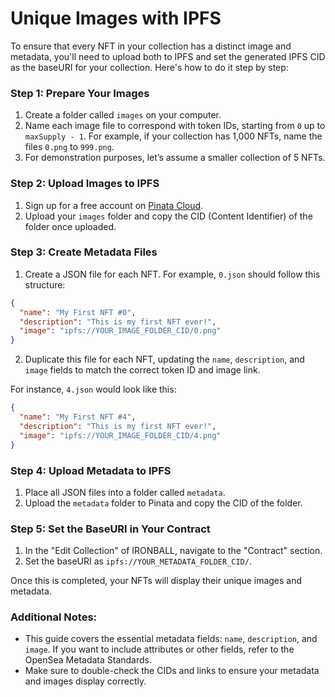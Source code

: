 # Unique Images with IPFS

To ensure that every NFT in your collection has a distinct image and metadata, you'll need to upload both to IPFS and set the generated IPFS CID as the baseURI for your collection. Here's how to do it step by step:

### Step 1: Prepare Your Images

1. Create a folder called `images` on your computer.
2. Name each image file to correspond with token IDs, starting from `0` up to `maxSupply - 1`. For example, if your collection has 1,000 NFTs, name the files `0.png` to `999.png`.
3. For demonstration purposes, let’s assume a smaller collection of 5 NFTs.

### Step 2: Upload Images to IPFS

1. Sign up for a free account on [Pinata Cloud](https://pinata.cloud).
2. Upload your `images` folder and copy the CID (Content Identifier) of the folder once uploaded.

### Step 3: Create Metadata Files

1. Create a JSON file for each NFT. For example, `0.json` should follow this structure:

```json
{
  "name": "My First NFT #0",
  "description": "This is my first NFT ever!",
  "image": "ipfs://YOUR_IMAGE_FOLDER_CID/0.png"
}
```

2. Duplicate this file for each NFT, updating the `name`, `description`, and `image` fields to match the correct token ID and image link.

For instance, `4.json` would look like this:

```json
{
  "name": "My First NFT #4",
  "description": "This is my first NFT ever!",
  "image": "ipfs://YOUR_IMAGE_FOLDER_CID/4.png"
}
```

### **Step 4: Upload Metadata to IPFS**

1. Place all JSON files into a folder called `metadata`.
2. Upload the `metadata` folder to Pinata and copy the CID of the folder.

### Step 5: Set the BaseURI in Your Contract

1. In the "Edit Collection" of IRONBALL, navigate to the "Contract" section.
2. Set the baseURI as `ipfs://YOUR_METADATA_FOLDER_CID/`.

Once this is completed, your NFTs will display their unique images and metadata.

### Additional Notes:

* This guide covers the essential metadata fields: `name`, `description`, and `image`. If you want to include attributes or other fields, refer to the OpenSea Metadata Standards.
* Make sure to double-check the CIDs and links to ensure your metadata and images display correctly.
